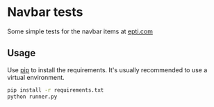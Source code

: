 # Navbar tests

Some simple tests for the navbar items at [epti.com](https://epti.com)

## Usage

Use [pip](https://pip.pypa.io/en/stable/) to install the requirements. It's usually recommended to use a virtual environment.

```bash
pip install -r requirements.txt
python runner.py
```